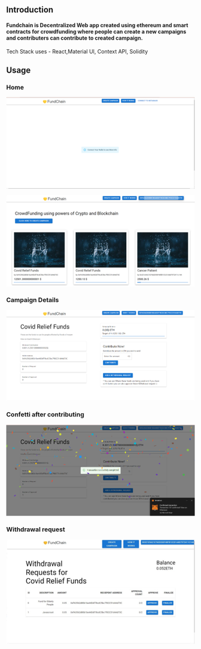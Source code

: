 
## Introduction
#### Fundchain is Decentralized Web app created using ethereum and smart contracts for crowdfunding where people can create a new campaigns and contributers can contribute to created campaign.

Tech Stack uses - React,Material UI, Context API, Solidity

## Usage

### Home 

![](images/connect_metamask.png)

![](images/Home.png)


### Campaign Details

![](images/Campaigndetails.png)

### Confetti after contributing

![](images/Confetti.png)

### Withdrawal request

![](images/WithdrawalRequest.jpeg)


